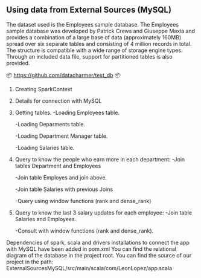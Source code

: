 ## Using data from External Sources (MySQL)

The dataset used is the Employees sample database. The Employees sample database was developed by Patrick Crews and Giuseppe Maxia and provides a combination of a large base of data (approximately 160MB) spread over six separate tables and consisting of 4 million records in total.
The structure is compatible with a wide range of storage engine types. Through an included data file, support for partitioned tables is also provided. 

📦 https://github.com/datacharmer/test_db 📦 

1. Creating SparkContext 

2. Details for connection with MySQL 

3. Getting tables.
	-Loading Employees table.

	-Loading Deparments table.

	-Loading Department Manager table.

	-Loading Salaries table.
        
4. Query to know the people who earn more in each department:
	-Join tables Department and Employees

	-Join table Employes and join above.

	-Join table Salaries with previous Joins

	-Query using window functions (rank and dense_rank)
        
5. Query to know the last 3 salary updates for each employee:
	-Join table Salaries and Employees.

	 -Consult with window functions (rank and dense_rank).


Dependencies of spark, scala and drivers installations to connect the app with MySQL have been added in pom.xml
You can find the relational diagram of the database in the project root.
You can find the source of our project in the path: ExternalSourcesMySQL/src/main/scala/com/LeonLopez/app.scala
